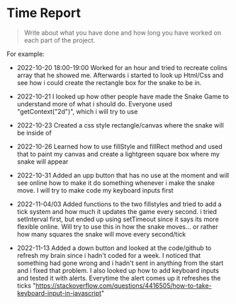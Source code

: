 # Time Report

> Write about what you have done and how long you have worked on each part of the project.

For example: 


- 2022-10-20 18:00-19:00 Worked for an hour and tried to recreate colins array that he showed me. Afterwards i started to look up Html/Css and see how i could create the rectangle box for the snake to be in.

- 2022-10-21 I looked up how other people have made the Snake Game to understand more of what i should do. Everyone used "getContext("2d")", which i will try to use

- 2022-10-23 Created a css style rectangle/canvas where the snake will be inside of

- 2022-10-26 Learned how to use fillStyle and fillRect method and used that to paint my canvas and create a lightgreen square box where my snake will appear

- 2022-10-31 Added an upp button that has no use at the moment and will see online how to make it do something whenever i make the snake move. I will try to make code my keyboard inputs first

- 2022-11-04/03 Added functions to the two fillstyles and tried to add a tick system and how much it updates the game every second. i tried setInterval first, but ended up using setTimeout since it says its more flexible online. Will try to use this in how the snake moves... or rather how many squares the snake will move every second/tick

- 2022-11-13 Added a down button and looked at the code/github to refresh my brain since i hadn't coded for a week. I noticed that something had gone wrong and i hadn't sent in anything from the start and i fixed that problem. I also looked up how to add keyboard inputs and tested it with alerts. Everytime the alert comes up it refreshes the ticks "https://stackoverflow.com/questions/4416505/how-to-take-keyboard-input-in-javascript"